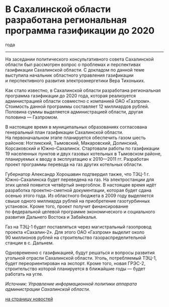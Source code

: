 # В Сахалинской области разработана региональная программа газификации до 2020
года

****

На заседании политического консультативного совета Сахалинской области был
рассмотрен вопрос о проблемах и перспективах газификации Сахалинской области.
С докладом по данной теме выступила начальник областного управления
газификации и перспективного развития электроэнергетики Вера Тихоньких.

Как стало известно, в Сахалинской области разработана региональная программа
газификации до 2020 года, которая реализуется администрацией области совместно
с компанией ОАО «Газпром». Стоимость данной программы составляет 12 миллиардов
рублей. Половина суммы выделяется администрацией области, другая половина —
Газпромом.

В настоящее время в муниципальных образованиях согласована генеральный план
газификации Сахалинской области. На первоначальном этапе планируется
обеспечить газом шесть районов: Ногликский, Тымовский, Макаровский, Долинский,
Корсаковский и Южно-Сахалинск. Стартовали работы по газификации 19 населенных
пунктов и двух газовых котельных в Тымовском районе, планируемых к вводу в
эксплуатацию к 2010—2011 гг. Разработан проект программы перевода на газ
других котельных области.

Губернатор Александр Хорошавин подтвердил также, что ТЭЦ-1 г. Южно-Сахалинска
будет переведена на газ. На электростанции для этих целей появится четвёртый
энергоблок. В настоящее время идёт разработка проектно-сметной документации,
которая будет сдана осенью этого года. Из областного бюджета в 2009 году
выделяется свыше одного миллиарда рублей на приобретение газотурбинных
установок. Кроме того, проект получит финансирование по федеральной целевой
программе экономического и социального развития Дальнего Востока и Забайкалья.

Газ на ТЭЦ-1 будет поставляться через магистральный газопровод проекта
«Сахалин-2». Для этого ОАО «Газпром» выделит около 90 миллионов рублей на
строительство газораспределительной станции в с. Дальнем.

Одновременно с газификацией, будут решаться и вопросы развития угольной
отрасли Сахалинской области. Уголь, потребляемый ТЭЦ-1, будет переориентирован
на экспорт. Кроме того, новая ГРЭС-2, строительство которой планируется в
ближайшие годы — будет работать на угле.

_Источник: Управление информационной политики аппарата администрации
Сахалинской области._

[на страницу новостей](http://www.teplokomplekt.com/news.shtml)

